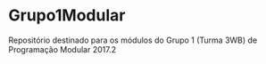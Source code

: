 # Grupo1Modular
Repositório destinado para os módulos do Grupo 1 (Turma 3WB) de Programação Modular 2017.2
